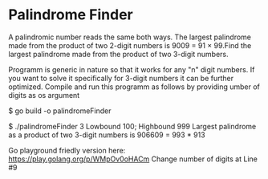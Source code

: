 # Palindrome Finder

A palindromic number reads the same both ways. The largest palindrome made from the product of two 2-digit numbers is 9009 = 91 × 99.Find the largest palindrome made from the product of two 3-digit numbers.

Programm is generic in nature so that it works for any "n" digit numbers. If you want to solve it specifically for 3-digit numbers it can be further optimized. 
Compile and run this programm as follows by providing umber of digits as os argument

  $ go build -o palindromeFinder

  $ ./palindromeFinder 3
  Lowbound 100; Highbound 999
  Largest palindrome as a product of two 3-digit numbers is 906609 = 993 * 913

Go playground friedly version here: https://play.golang.org/p/WMpOv0oHACm Change number of digits at Line #9
